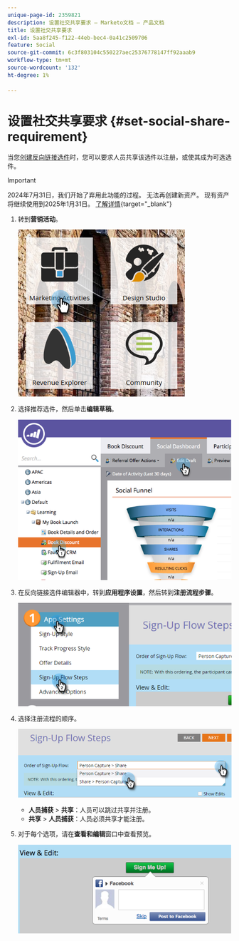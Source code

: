 ```yaml
---
unique-page-id: 2359821
description: 设置社交共享要求 — Marketo文档 — 产品文档
title: 设置社交共享要求
exl-id: 5aa8f245-f122-44eb-bec4-0a41c2509706
feature: Social
source-git-commit: 6c3f803104c550227aec25376778147ff92aaab9
workflow-type: tm+mt
source-wordcount: '132'
ht-degree: 1%

---
```


# 设置社交共享要求 {#set-social-share-requirement}

当您[创建反向链接选件](/help/marketo/product-docs/demand-generation/social/referral-offers/create-a-referral-offer.md)时，您可以要求人员共享该选件以注册，或使其成为可选选件。

>[!IMPORTANT]
>
>2024年7月31日，我们开始了弃用此功能的过程。 无法再创建新资产。 现有资产将继续使用到2025年1月31日。 [了解详情](https://nation.marketo.com/t5/employee-blogs/marketo-engage-social-features-deprecation/ba-p/351977){target="_blank"}

1. 转到&#x200B;**营销活动**。

   ![](assets/ma-1.png)

1. 选择推荐选件，然后单击&#x200B;**编辑草稿**。

   ![](assets/image2015-4-22-13-3a30-3a36.png)

1. 在反向链接选件编辑器中，转到&#x200B;**应用程序设置**，然后转到&#x200B;**注册流程步骤**。

   ![](assets/three.png)

1. 选择注册流程的顺序。

   ![](assets/four.png)

   * **人员捕获** > **共享**：人员可以跳过共享并注册。
   * **共享** > **人员捕获**：人员必须共享才能注册。

1. 对于每个选项，请在&#x200B;**查看和编辑**&#x200B;窗口中查看预览。

   ![](assets/image2015-4-22-13-3a34-3a28.png)
